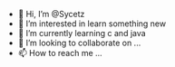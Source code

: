 - 👋 Hi, I’m @Sycetz
- 👀 I’m interested in learn something new 
- 🌱 I’m currently learning c and java
- 💞️ I’m looking to collaborate on ...
- 📫 How to reach me ...

<!---
Sycetz/Sycetz is a ✨ special ✨ repository because its `README.md` (this file) appears on your GitHub profile.
You can click the Preview link to take a look at your changes.
--->
